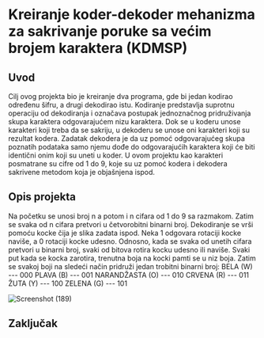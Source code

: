 # Kreiranje koder-dekoder mehanizma za sakrivanje poruke sa većim brojem karaktera (KDMSP)

## Uvod
  Cilj ovog projekta bio je kreiranje dva programa, gde bi jedan kodirao određenu šifru, a drugi dekodirao istu. Kodiranje 
predstavlja suprotnu operaciju od dekodiranja i označava postupak jednoznačnog pridruživanja skupa karaktera odgovarajućem nizu 
karaktera. Dok se u koderu unose karakteri koji treba da se sakriju, u dekoderu se unose oni karakteri koji su rezultat kodera. 
Zadatak dekodera je da uz pomoć odgovarajućeg skupa poznatih podataka samo njemu dođe do odgovarajućih karaktera koji će biti 
identični onim koji su uneti u koder. U ovom projektu kao karakteri posmatrane su cifre od 1 do 9, koje su uz pomoć kodera i dekodera
sakrivene metodom koja je objašnjena ispod.
## Opis projekta
Na početku se unosi broj n a potom i n cifara od 1 do 9 sa razmakom. Zatim se svaka od n cifara pretvori u četvorobitni binarni broj. Dekodiranje se vrši pomoću kocke
čija je slika zadata ispod. Neka 1 odgovara rotaciji kocke naviše, a 0 rotaciji kocke udesno. Odnosno, kada se svaka od unetih cifara pretvori u binarni broj, svaki od
bitova rotira kocku udesno ili naviše. Svaki put kada se kocka zarotira, trenutna boja na kocki pamti se u niz boja. Zatim se svakoj boji na sledeći način pridruži jedan 
trobitni binarni broj:
 BELA (W) --- 000
PLAVA (B) --- 001
NARANDŽASTA (O) --- 010
CRVENA (R) --- 011
ŽUTA (Y) --- 100
ZELENA (G) --- 101

![Screenshot (189)](https://user-images.githubusercontent.com/68563777/121240257-68944b80-c89a-11eb-9501-f9774032e93c.png)

## Zaključak
